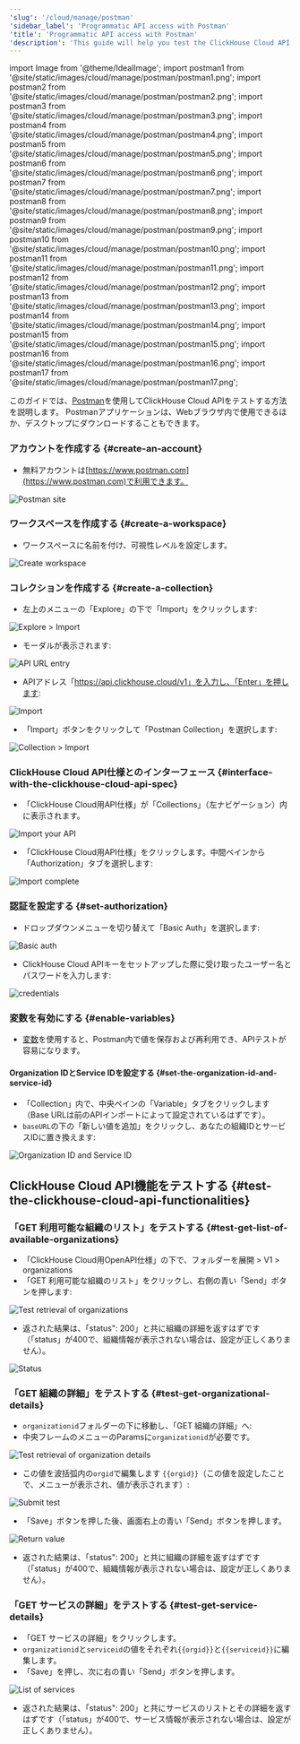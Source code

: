 ```yaml
---
'slug': '/cloud/manage/postman'
'sidebar_label': 'Programmatic API access with Postman'
'title': 'Programmatic API access with Postman'
'description': 'This guide will help you test the ClickHouse Cloud API using Postman'
---
```


import Image from '@theme/IdealImage';
import postman1 from '@site/static/images/cloud/manage/postman/postman1.png';
import postman2 from '@site/static/images/cloud/manage/postman/postman2.png';
import postman3 from '@site/static/images/cloud/manage/postman/postman3.png';
import postman4 from '@site/static/images/cloud/manage/postman/postman4.png';
import postman5 from '@site/static/images/cloud/manage/postman/postman5.png';
import postman6 from '@site/static/images/cloud/manage/postman/postman6.png';
import postman7 from '@site/static/images/cloud/manage/postman/postman7.png';
import postman8 from '@site/static/images/cloud/manage/postman/postman8.png';
import postman9 from '@site/static/images/cloud/manage/postman/postman9.png';
import postman10 from '@site/static/images/cloud/manage/postman/postman10.png';
import postman11 from '@site/static/images/cloud/manage/postman/postman11.png';
import postman12 from '@site/static/images/cloud/manage/postman/postman12.png';
import postman13 from '@site/static/images/cloud/manage/postman/postman13.png';
import postman14 from '@site/static/images/cloud/manage/postman/postman14.png';
import postman15 from '@site/static/images/cloud/manage/postman/postman15.png';
import postman16 from '@site/static/images/cloud/manage/postman/postman16.png';
import postman17 from '@site/static/images/cloud/manage/postman/postman17.png';

このガイドでは、[Postman](https://www.postman.com/product/what-is-postman/)を使用してClickHouse Cloud APIをテストする方法を説明します。 
Postmanアプリケーションは、Webブラウザ内で使用できるほか、デスクトップにダウンロードすることもできます。

### アカウントを作成する {#create-an-account}
* 無料アカウントは[https://www.postman.com](https://www.postman.com)で利用できます。

<Image img={postman1} size="md" alt="Postman site" border/>

### ワークスペースを作成する {#create-a-workspace}
* ワークスペースに名前を付け、可視性レベルを設定します。 

<Image img={postman2} size="md" alt="Create workspace" border/>

### コレクションを作成する {#create-a-collection}
* 左上のメニューの「Explore」の下で「Import」をクリックします: 

<Image img={postman3} size="md" alt="Explore > Import" border/>

* モーダルが表示されます:

<Image img={postman4} size="md" alt="API URL entry" border/>

* APIアドレス「https://api.clickhouse.cloud/v1」を入力し、「Enter」を押します:

<Image img={postman5} size="md" alt="Import" border/>

* 「Import」ボタンをクリックして「Postman Collection」を選択します:

<Image img={postman6} size="md" alt="Collection > Import" border/>

### ClickHouse Cloud API仕様とのインターフェース {#interface-with-the-clickhouse-cloud-api-spec}
* 「ClickHouse Cloud用API仕様」が「Collections」（左ナビゲーション）内に表示されます。

<Image img={postman7} size="md" alt="Import your API" border/>

* 「ClickHouse Cloud用API仕様」をクリックします。中間ペインから「Authorization」タブを選択します:

<Image img={postman8} size="md" alt="Import complete" border/>

### 認証を設定する {#set-authorization}
* ドロップダウンメニューを切り替えて「Basic Auth」を選択します:

<Image img={postman9} size="md" alt="Basic auth" border/>

* ClickHouse Cloud APIキーをセットアップした際に受け取ったユーザー名とパスワードを入力します:

<Image img={postman10} size="md" alt="credentials" border/>

### 変数を有効にする {#enable-variables}
* [変数](https://learning.postman.com/docs/sending-requests/variables/)を使用すると、Postman内で値を保存および再利用でき、APIテストが容易になります。
#### Organization IDとService IDを設定する {#set-the-organization-id-and-service-id}
* 「Collection」内で、中央ペインの「Variable」タブをクリックします（Base URLは前のAPIインポートによって設定されているはずです）。
* `baseURL`の下の「新しい値を追加」をクリックし、あなたの組織IDとサービスIDに置き換えます:

<Image img={postman11} size="md" alt="Organization ID and Service ID" border/>

## ClickHouse Cloud API機能をテストする {#test-the-clickhouse-cloud-api-functionalities}
### 「GET 利用可能な組織のリスト」をテストする {#test-get-list-of-available-organizations}
* 「ClickHouse Cloud用OpenAPI仕様」の下で、フォルダーを展開 > V1 > organizations
* 「GET 利用可能な組織のリスト」をクリックし、右側の青い「Send」ボタンを押します:

<Image img={postman12} size="md" alt="Test retrieval of organizations" border/>

* 返された結果は、「status": 200」と共に組織の詳細を返すはずです（「status」が400で、組織情報が表示されない場合は、設定が正しくありません）。

<Image img={postman13} size="md" alt="Status" border/>

### 「GET 組織の詳細」をテストする {#test-get-organizational-details}
* `organizationid`フォルダーの下に移動し、「GET 組織の詳細」へ:
* 中央フレームのメニューのParamsに`organizationid`が必要です。

<Image img={postman14} size="md" alt="Test retrieval of organization details" border/>

* この値を波括弧内の`orgid`で編集します `{{orgid}}`（この値を設定したことで、メニューが表示され、値が表示されます）:

<Image img={postman15} size="md" alt="Submit test" border/>

* 「Save」ボタンを押した後、画面右上の青い「Send」ボタンを押します。

<Image img={postman16} size="md" alt="Return value" border/>

* 返された結果は、「status": 200」と共に組織の詳細を返すはずです（「status」が400で、組織情報が表示されない場合は、設定が正しくありません）。

### 「GET サービスの詳細」をテストする {#test-get-service-details}
* 「GET サービスの詳細」をクリックします。
* `organizationid`と`serviceid`の値をそれぞれ`{{orgid}}`と`{{serviceid}}`に編集します。
* 「Save」を押し、次に右の青い「Send」ボタンを押します。

<Image img={postman17} size="md" alt="List of services" border/>

* 返された結果は、「status": 200」と共にサービスのリストとその詳細を返すはずです（「status」が400で、サービス情報が表示されない場合は、設定が正しくありません）。
